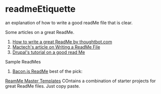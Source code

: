 # readmeEtiquette
an explanation of how to write a good readMe file that is clear.



Some articles on a great ReadMe.


 1. [How to write a great ReadMe by thoughtbot.com](https://robots.thoughtbot.com/how-to-write-a-great-readme)
 2. [Mactech's article on Writing a ReadMe File](http://www.mactech.com/articles/mactech/Vol.14/14.10/WritingAReadMeFile/index.html)
 3. [Drupal's tutorial on a good read Me ](https://www.drupal.org/node/2181737)



Sample ReadMes

 1. [Bacon.js ReadMe](https://github.com/baconjs/bacon.js)
best of the pick:

[ReamMe Master Templates](https://github.com/tamzi/ReadMe-MasterTemplates) COntains a combination of starter projects for great ReadMe files. Just copy paste.

